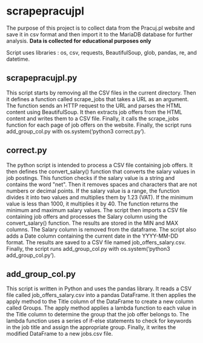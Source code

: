 # scrapepracujpl

The purpose of this project is to collect data from the Pracuj.pl website and save it in csv format and then import it to the MariaDB database for further analysis.
 **Data is collected for educational purposes only**


Script uses libraries : os, csv, requests, BeautifulSoup, glob, pandas, re, and datetime.


## scrapepracujpl.py
This script starts by removing all the CSV files in the current directory. Then it defines a function called scrape_jobs that takes a URL as an argument. The function sends an HTTP request to the URL and parses the HTML content using BeautifulSoup. It then extracts job offers from the HTML content and writes them to a CSV file. Finally, it calls the scrape_jobs function for each page of job offers on the website.
Finally, the script runs add_group_col.py with os.system(‘python3 correct.py’).

## correct.py
The python script is intended to process a CSV file containing job offers. It then defines the convert_salary() function that converts the salary values ​​in job postings. This function checks if the salary value is a string and contains the word "net". Then it removes spaces and characters that are not numbers or decimal points. If the salary value is a range, the function divides it into two values ​​and multiplies them by 1.23 (VAT). If the minimum value is less than 1000, it multiplies it by 40. The function returns the minimum and maximum salary values.
The script then imports a CSV file containing job offers and processes the Salary column using the convert_salary() function. The results are stored in the MIN and MAX columns. The Salary column is removed from the dataframe. The script also adds a Date column containing the current date in the YYYY-MM-DD format. The results are saved to a CSV file named job_offers_salary.csv.
Finally, the script runs add_group_col.py with os.system(‘python3 add_group_col.py’).

## add_group_col.py
This script is written in Python and uses the pandas library. It reads a CSV file called job_offers_salary.csv into a pandas DataFrame. 
It then applies the apply method to the Title column of the DataFrame to create a new column called Groups. The apply method applies a lambda function to each value in the Title column to determine the group that the job offer belongs to. The lambda function uses a series of if-else statements to check for keywords in the job title and assign the appropriate group. Finally, it writes the modified DataFrame to a new jobs.csv file.


